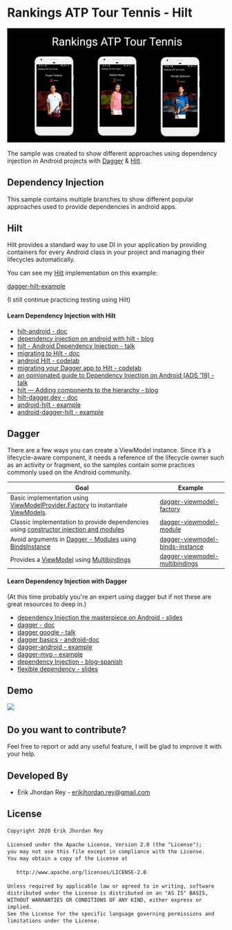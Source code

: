 # Rankings ATP Tour Tennis - Hilt
![](./art/atp-tour.png)

The sample was created to show different approaches using dependency injection in Android projects 
with [Dagger](https://dagger.dev/) & [Hilt](https://developer.android.com/training/dependency-injection/hilt-android).

## Dependency Injection 

This sample contains multiple branches to show different popular approaches used to provide dependencies in android apps.

## Hilt

Hilt provides a standard way to use DI in your application by providing containers for every Android class in your project and managing their lifecycles automatically.

You can see my [Hilt](https://github.com/erikjhordan-rey/ATP-Rankings-di/tree/master) implementation on this example:

[dagger-hilt-example](https://github.com/erikjhordan-rey/ATP-Rankings-di/tree/master) 

(I still continue practicing testing using Hilt)

#### Learn Dependency Injection with Hilt

* [hilt-android - doc](https://developer.android.com/training/dependency-injection/hilt-android)
* [dependency injection on android with hilt - blog](https://medium.com/androiddevelopers/dependency-injection-on-android-with-hilt-67b6031e62d)
* [hilt - Android Dependency Injection - talk](https://www.youtube.com/watch?v=B56oV3IHMxg)
* [migrating to Hilt - doc](https://dagger.dev/hilt/migration-guide)
* [android Hilt - codelab](https://codelabs.developers.google.com/codelabs/android-hilt/#1)
* [migrating your Dagger app to Hilt - codelab](https://codelabs.developers.google.com/codelabs/android-dagger-to-hilt/#0)
* [an opinionated guide to Dependency Injection on Android (ADS '19) - talk](https://www.youtube.com/watch?v=o-ins1nvbDg&t=216s)
* [hilt — Adding components to the hierarchy - blog](https://medium.com/androiddevelopers/hilt-adding-components-to-the-hierarchy-96f207d6d92d)
* [hilt-dagger.dev - doc](https://dagger.dev/hilt/)
* [android-hilt - example](https://github.com/googlecodelabs/android-hilt)
* [android-dagger-hilt - example](https://github.com/googlecodelabs/android-dagger-to-hilt)

## Dagger

There are a few ways you can create a ViewModel instance. Since it’s a lifecycle-aware component, it needs a reference of the lifecycle owner such as an activity or fragment, so the samples contain some practices commonly used on the Android community.

Goal | Example |
--- | --- | 
Basic implementation using [ViewModelProvider.Factory](https://codelabs.developers.google.com/codelabs/kotlin-android-training-view-model/#0) to instantiate [ViewModels](https://developer.android.com/topic/libraries/architecture/viewmodel). | [dagger-viewmodel-factory](https://github.com/erikjhordan-rey/ATP-Rankings-di/tree/dagger-viewmodel-factory) |
Classic implementation to provide dependencies using [constructor injection and modules](https://dagger.dev/dev-guide/) | [dagger-viewmodel-module](https://github.com/erikjhordan-rey/ATP-Rankings-di/tree/dagger-viewmodel-module) |
Avoid arguments in [Dagger - Modules](https://dagger.dev/hilt/modules.html) using [BindsInstance](https://dagger.dev/api/2.10/dagger/BindsInstance.html) | [dagger-viewmodel-binds-instance](https://github.com/erikjhordan-rey/ATP-Rankings-di/tree/dagger-viewmodel-binds-instance) |
Provides a [ViewModel](https://developer.android.com/topic/libraries/architecture/viewmodel) using [Multibindings](https://dagger.dev/dev-guide/multibindings.html) | [dagger-viewmodel-multibindings](https://github.com/erikjhordan-rey/ATP-Rankings-di/tree/dagger-viewmodel-multibindings) |

#### Learn Dependency Injection with Dagger

(At this time probably you're an expert using dagger but if not these are great resources to deep in.)

* [dependency Injection the masterpiece on Android - slides](https://speakerdeck.com/erikjhordan_rey/dependency-injection-the-masterpiece-on-android)
* [dagger - doc](https://dagger.dev/)
* [dagger google - talk](https://www.youtube.com/watch?v=oK_XtfXPkqw)
* [dagger basics - android-doc](https://developer.android.com/training/dependency-injection/dagger-basics?authuser=1)
* [dagger-android - example](https://github.com/erikjhordan-rey/Kata-Dagger2-Android)
* [dagger-mvp - example](https://github.com/erikjhordan-rey/Dagger2-MVP-Sample)
* [dependency Injection - blog-spanish](https://erikjhordan-rey.github.io/blog/2016/04/25/ANDROID-dependency-injection.html)
* [flexible dependency - slides](https://speakerdeck.com/erikjhordan_rey/flexible-dependency)

## Demo

<img src="https://user-images.githubusercontent.com/5893477/94775536-a349f980-0385-11eb-990a-1d12b9ae0f52.gif" width="260">

Do you want to contribute?
--------------------------

Feel free to report or add any useful feature, I will be glad to improve it with your help.

Developed By
------------

* Erik Jhordan Rey  - <erikjhordan.rey@gmail.com> 

License
-------

    Copyright 2020 Erik Jhordan Rey

    Licensed under the Apache License, Version 2.0 (the "License");
    you may not use this file except in compliance with the License.
    You may obtain a copy of the License at

       http://www.apache.org/licenses/LICENSE-2.0

    Unless required by applicable law or agreed to in writing, software
    distributed under the License is distributed on an "AS IS" BASIS,
    WITHOUT WARRANTIES OR CONDITIONS OF ANY KIND, either express or implied.
    See the License for the specific language governing permissions and
    limitations under the License.
